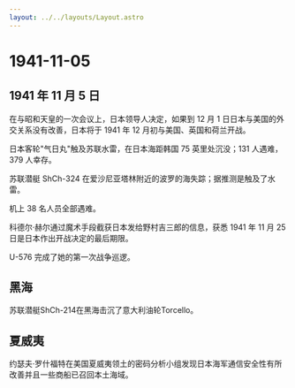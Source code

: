 ```yaml
---
layout: ../../layouts/Layout.astro
---
```


# 1941-11-05

## 1941 年 11 月 5 日

在与昭和天皇的一次会议上，日本领导人决定，如果到 12 月 1
日日本与美国的外交关系没有改善，日本将于 1941 年 12
月初与美国、英国和荷兰开战。

日本客轮"气日丸"触及苏联水雷，在日本海距韩国 75 英里处沉没；131
人遇难，379 人幸存。

苏联潜艇 ShCh-324 在爱沙尼亚塔林附近的波罗的海失踪；据推测是触及了水雷。

机上 38 名人员全部遇难。

科德尔·赫尔通过魔术手段截获日本发给野村吉三郎的信息，获悉 1941 年 11 月
25 日是日本作出开战决定的最后期限。

U-576 完成了她的第一次战争巡逻。

## 黑海

苏联潜艇ShCh-214在黑海击沉了意大利油轮Torcello。

## 夏威夷

约瑟夫·罗什福特在美国夏威夷领土的密码分析小组发现日本海军通信安全性有所改善并且一些商船已召回本土海域。